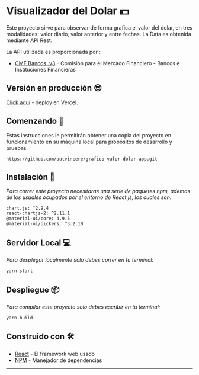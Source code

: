 # Visualizador del Dolar 💵

Este proyecto sirve para observar de forma grafica el valor del dolar, en tres modalidades: valor diario, valor anterior y entre fechas. La Data es obtenida mediante API Rest.

La API utilizada es proporcionada por :
* [CMF Bancos .v3](http://api.sbif.cl/index.html) - Comisión para el Mercado Financiero - Bancos e Instituciones Financieras


## Versión en producción 😎
[Click aquí](https://grafico-valor-dolar-app.vercel.app/) - deploy en Vercel.


## Comenzando 🚀

Estas instrucciones le permitirán obtener una copia del proyecto en funcionamiento en su máquina local para propósitos de desarrollo y pruebas.

```
https://github.com/autvincere/grafico-valor-dolar-app.git
```


## Instalación 🔧

_Para correr este proyecto necesitaras una serie de paquetes npm, ademas de los usuales ocupados por el entorno de React js, los cuales son:_


```
chart.js: ^2.9.4
react-chartjs-2: ^2.11.1
@material-ui/core: 4.9.5
@material-ui/pickers: ^3.2.10
```

## Servidor Local 💻

_Para desplegar localmente solo debes correr en tu terminal:_

```
yarn start
```

## Despliegue 📦

_Para compilar este proyecto solo debes escribir en tu terminal:_
```
yarn build
```

## Construido con 🛠️

* [React](https://reactjs.org/) - El framework web usado
* [NPM](https://www.npmjs.com/) - Manejador de dependencias



---
